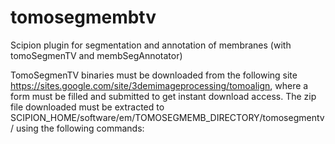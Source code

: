 # tomosegmembtv
Scipion plugin for segmentation and annotation of membranes (with tomoSegmenTV and membSegAnnotator) 

TomoSegmenTV binaries must be downloaded from the following site https://sites.google.com/site/3demimageprocessing/tomoalign, where a form must be filled and submitted to get instant download access. The zip file downloaded must be extracted to SCIPION_HOME/software/em/TOMOSEGMEMB_DIRECTORY/tomosegmentv/ using the following commands:
